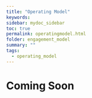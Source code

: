 ```yaml
---
title: "Operating Model"
keywords: 
sidebar: mydoc_sidebar
toc: true
permalink: operatingmodel.html
folder: engagement_model
summary: ""
tags: 
  - operating_model
---
```


# Coming Soon
